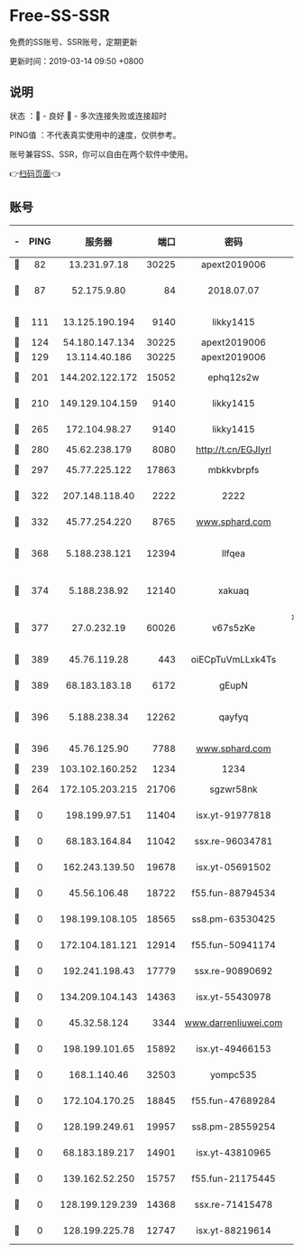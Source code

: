 # Free-SS-SSR

免费的SS账号、SSR账号，定期更新

更新时间：2019-03-14 09:50 +0800

## 说明

状态     ：🙂 - 良好 🙁 - 多次连接失败或连接超时

PING值   ：不代表真实使用中的速度，仅供参考。

账号兼容SS、SSR，你可以自由在两个软件中使用。

👉[扫码页面](https://liesauer.github.io/Free-SS-SSR/)👈

## 账号

|-|PING|服务器|端口|密码|加密方式|区域|
|:----:|:----:|:-----:|-----:|:----:|:----:|:----:|
|🙂|82|13.231.97.18|30225|apext2019006|chacha20|JP|
|🙂|87|52.175.9.80|84|2018.07.07|chacha20-ietf-poly1305|HK|
|🙂|111|13.125.190.194|9140|likky1415|aes-256-cfb|KR|
|🙂|124|54.180.147.134|30225|apext2019006|chacha20|KR|
|🙂|129|13.114.40.186|30225|apext2019006|chacha20|JP|
|🙂|201|144.202.122.172|15052|ephq12s2w|aes-256-cfb|US|
|🙂|210|149.129.104.159|9140|likky1415|aes-256-cfb|HK|
|🙂|265|172.104.98.27|9140|likky1415|aes-256-cfb|JP|
|🙂|280|45.62.238.179|8080|http://t.cn/EGJIyrl|rc4-md5|CA|
|🙂|297|45.77.225.122|17863|mbkkvbrpfs|aes-256-cfb|GB|
|🙂|322|207.148.118.40|2222|2222|aes-256-cfb|SG|
|🙂|332|45.77.254.220|8765|www.sphard.com|aes-256-cfb|SG|
|🙂|368|5.188.238.121|12394|llfqea|chacha20-ietf-poly1305|BR|
|🙂|374|5.188.238.92|12140|xakuaq|chacha20-ietf-poly1305|BR|
|🙂|377|27.0.232.19|60026|v67s5zKe|xchacha20-ietf-poly1305|HK|
|🙂|389|45.76.119.28|443|oiECpTuVmLLxk4Ts|aes-256-cfb|AU|
|🙂|389|68.183.183.18|6172|gEupN|aes-256-cfb|SG|
|🙂|396|5.188.238.34|12262|qayfyq|chacha20-ietf-poly1305|BR|
|🙂|396|45.76.125.90|7788|www.sphard.com|aes-256-cfb|AU|
|🙂|239|103.102.160.252|1234|1234|rc4-md5|JP|
|🙂|264|172.105.203.215|21706|sgzwr58nk|aes-256-cfb|JP|
|🙁|0|198.199.97.51|11404|isx.yt-91977818|aes-256-cfb|US|
|🙁|0|68.183.164.84|11042|ssx.re-96034781|aes-256-cfb|US|
|🙁|0|162.243.139.50|19678|isx.yt-05691502|aes-256-cfb|US|
|🙁|0|45.56.106.48|18722|f55.fun-88794534|aes-256-cfb|US|
|🙁|0|198.199.108.105|18565|ss8.pm-63530425|aes-256-cfb|US|
|🙁|0|172.104.181.121|12914|f55.fun-50941174|aes-256-cfb|SG|
|🙁|0|192.241.198.43|17779|ssx.re-90890692|aes-256-cfb|US|
|🙁|0|134.209.104.143|14363|isx.yt-55430978|aes-256-cfb|SG|
|🙁|0|45.32.58.124|3344|www.darrenliuwei.com|aes-256-cfb|JP|
|🙁|0|198.199.101.65|15892|isx.yt-49466153|aes-256-cfb|US|
|🙁|0|168.1.140.46|32503|yompc535|aes-256-cfb|AU|
|🙁|0|172.104.170.25|18845|f55.fun-47689284|aes-256-cfb|SG|
|🙁|0|128.199.249.61|19957|ss8.pm-28559254|aes-256-cfb|SG|
|🙁|0|68.183.189.217|14901|isx.yt-43810965|aes-256-cfb|SG|
|🙁|0|139.162.52.250|15757|f55.fun-21175445|aes-256-cfb|SG|
|🙁|0|128.199.129.239|14368|ssx.re-71415478|aes-256-cfb|SG|
|🙁|0|128.199.225.78|12747|isx.yt-88219614|aes-256-cfb|SG|
